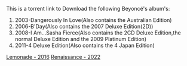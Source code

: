 This is a torrent link to Download the following Beyoncé's album's:
1. 2003-Dangerously In Love(Also contains the Australian Edition)
2. 2006-B'Day(Also contains the 2007 Deluxe Edition(2D))
3. 2008-I Am...Sasha Fierce(Also contains the 2CD Deluxe Edition,the normal Deluxe Edition and the 2009 Platinum Edition)
4. 2011-4 Deluxe Edition(Also contains the 4 Japan Edition)

[Lemonade - 2016](https://minhateca.ru/ouvir-ou-baixar-o-album-lemonade-de-beyonce-completo)
[Renaissance - 2022](https://sharpdownload.com/download/file/62e37874c7e6a/Beyonce-Renaissance-24Naijamuzic-com-zip)
